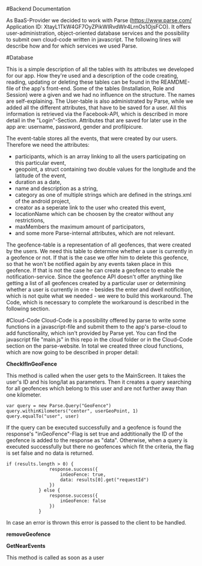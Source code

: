 #Backend Documentation

As BaaS-Provider we decided to work with Parse (https://www.parse.com/ Application ID: XtayL1TkW4GF7OyZPikWIRvdWlr4LrnOs1OjsFCO). It offers user-administration, object-oriented database services and the possibility to submit own cloud-code written in javascript. The following lines will describe how and for which services we used Parse.

#Database

This is a simple description of all the tables with its attributes we developed for our app. How they're used and a description of the code creating, reading, updating or deleting these tables can be found in the REAMDME-file of the app's front-end.
Some of the tables (Installation, Role and Session) were a given and we had no influence on the structure. The names are self-explaining. The User-table is also administrated by Parse, while we added all the different attributes, that have to be saved for a user. All this information is retrieved via the Facebook-API, which is described in more detail in the "Login"-Section. Attributes that are saved for later use in the app are: username, password, gender and profilpicure.

The event-table stores all the events, that were created by our users. Therefore we need the attributes: 
- participants, which is an array linking to all the users participating on this particular event, 
- geopoint, a struct containing two double values for the longitude and the latitude of the event, 
- duration as a date,
- name and description as a string,
- category as one of multiple strings which are defined in the strings.xml of the android project,
- creator as a seperate link to the user who created this event,
- locationName which can be choosen by the creator without any restrictions,
- maxMembers the maximum amount of participators,
- and some more Parse-internal attributes, which are not relevant.

The geofence-table is a representation of all geofences, that were created by the users. We need this table to determine whether a user is currently in a geofence or not. If that is the case we offer him to delete this geofence, so that he won't be notified again by any events taken place in this geofence. If that is not the case he can create a geofence to enable the notification-service. Since the geofence API doesn't offer anything like getting a list of all geofences created by a particular user or determining whether a user is currently in one - besides the enter and dwell notificition, which is not quite what we needed - we were to build this workaround. The Code, which is necessary to complete the workaround is described in the following section.

#Cloud-Code
Cloud-Code is a possibility offered by parse to write some functions in a javascript-file and submit them to the app's parse-cloud to add functionality, which isn't provided by Parse yet. You can find the javascript file "main.js" in this repo in the cloud folder or in the Cloud-Code section on the parse-website. In total we created three cloud functions, which are now going to be described in proper detail:

**CheckIfInGeoFence**

This method is called when the user gets to the MainScreen. It takes the user's ID and his long/lat as parameters. Then it creates a query searching for all geofences which belong to this user and are not further away than one kilometer.

`````
var query = new Parse.Query("GeoFence")
query.withinKilometers("center", userGeoPoint, 1)
query.equalTo("user", user)
`````
If the query can be executed successfully and a geofence is found the response's "inGeoFence"-Flag is set true and addtitionally the ID of the geofence is added to the response as "data". Otherwise, when a query is executed successfully but there no geofences which fit the criteria, the flag is set false and no data is returned. 
`````
if (results.length > 0) {
                response.success({
                    inGeoFence: true,
                    data: results[0].get("requestId")
                })
            } else {
                response.success({
                    inGeoFence: false
                })
            }
`````

In case an error is thrown this error is passed to the client to be handled.

**removeGeofence**

**GetNearEvents**

This method is called as soon as a user
